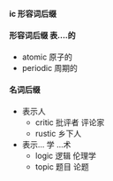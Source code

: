 #### ic 形容词后缀

#### 形容词后缀 表....的
- atomic 原子的
- periodic 周期的

#### 名词后缀
- 表示人
	- critic 批评者 评论家 
	- rustic 乡下人
- 表示... 学 ...术
	- logic 逻辑 伦理学
	- topic 题目 论题